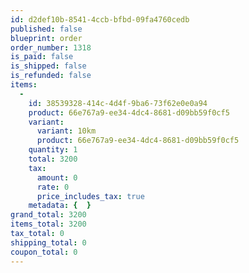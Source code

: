 ```yaml
---
id: d2def10b-8541-4ccb-bfbd-09fa4760cedb
published: false
blueprint: order
order_number: 1318
is_paid: false
is_shipped: false
is_refunded: false
items:
  -
    id: 38539328-414c-4d4f-9ba6-73f62e0e0a94
    product: 66e767a9-ee34-4dc4-8681-d09bb59f0cf5
    variant:
      variant: 10km
      product: 66e767a9-ee34-4dc4-8681-d09bb59f0cf5
    quantity: 1
    total: 3200
    tax:
      amount: 0
      rate: 0
      price_includes_tax: true
    metadata: {  }
grand_total: 3200
items_total: 3200
tax_total: 0
shipping_total: 0
coupon_total: 0
---
```

